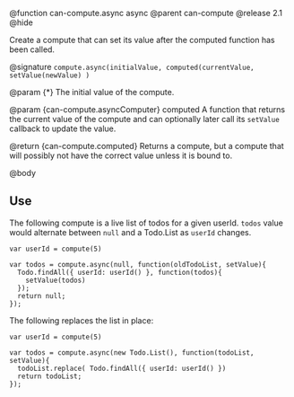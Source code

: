 @function can-compute.async async
@parent can-compute
@release 2.1
@hide

Create a compute that can set its value after the computed function has been called.

@signature `compute.async(initialValue, computed(currentValue, setValue(newValue) )`

@param {*} The initial value of the compute.

@param {can-compute.asyncComputer} computed A function 
that returns the current value of the compute and can optionally later call 
its `setValue` callback to update the value.

@return {can-compute.computed} Returns a compute, but a compute that will 
possibly not have the correct value unless it is bound to.

@body

## Use

The following compute is a live list of todos for a given 
userId. `todos` value would alternate between `null` and a Todo.List as `userId` changes.


    var userId = compute(5)
    
    var todos = compute.async(null, function(oldTodoList, setValue){
      Todo.findAll({ userId: userId() }, function(todos){
        setValue(todos)
      });
      return null;
    });


The following replaces the list in place:

    var userId = compute(5)
    
    var todos = compute.async(new Todo.List(), function(todoList, setValue){
      todoList.replace( Todo.findAll({ userId: userId() })
      return todoList;
    });
